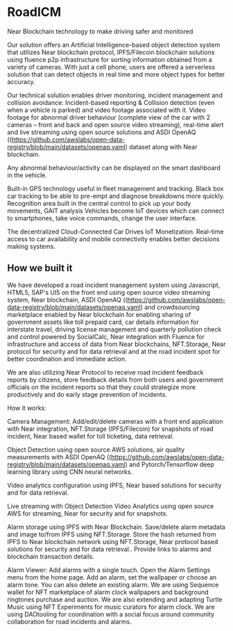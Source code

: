 # RoadICM
Near Blockchain technology to make driving safer and monitored 

Our solution offers an Artificial Intelligence-based object detection system that utilizes Near blockchain protocol, IPFS/Filecoin blockchain solutions using fluence p2p infrastructure for sorting information obtained from a variety of cameras. With just a cell phone, users are offered a serverless solution that can detect objects in real time and more object types for better accuracy. 

Our technical solution enables driver monitoring, incident management and collision avoidance: Incident-based reporting & Collision detection (even when a vehicle is parked) and video footage associated with it. Video footage for abnormal driver behaviour (complete view of the car with 2 cameras – front and back and open source video streaming), real-time alert and live streaming using open source solutions and ASDI OpenAQ ((https://github.com/awslabs/open-data-registry/blob/main/datasets/openaq.yaml) dataset along with Near blockchain.

Any abnormal behaviour/activity can be displayed on the smart dashboard in the vehicle.

Built-in GPS technology useful in fleet management and tracking. Black box car tracking to be able to pre-empt and diagnose breakdowns more quickly. Recognition area built in the central control to pick up your body movements, GAIT analysis Vehicles become IoT devices which can connect to smartphones, take voice commands, change the user interface.

The decentralized Cloud-Connected Car Drives IoT Monetization. Real-time access to car availability and mobile connectivity enables better decisions making systems.


## How we built it

We have developed a road incident management system using Javascript, HTML5, SAP's UI5 on the front end using open source video streaming system, Near blockchain, ASDI OpenAQ ((https://github.com/awslabs/open-data-registry/blob/main/datasets/openaq.yaml) and crowdsourcing marketplace enabled by Near blockchain for enabling sharing of government assets like toll prepaid card, car details information for interstate travel, driving license management and quarterly pollution check and control powered by SocialCalc, Near integration with Fluence for infrastructure and access of data from Near blockchains, NFT.Storage, Near protocol for security and for data retrieval and at the road incident spot for better coordination and immediate action.

We are also utilizing Near Protocol to receive road incident feedback reports by citizens, store feedback details from both users and government officials on the incident reports so that they could strategize more productively and do early stage prevention of incidents.

How it works:

Camera Management: Add/edit/delete cameras with a front end application with Near integration, NFT.Storage (IPFS/Filecoin) for snapshots of road incident, Near based wallet for toll ticketing, data retrieval.

Object Detection using open source AWS solutions, air quality measurements with ASDI OpenAQ ((https://github.com/awslabs/open-data-registry/blob/main/datasets/openaq.yaml) and Pytorch/Tensorflow deep learning library using CNN neural networks.

Video analytics configuration using IPFS, Near based solutions for security and  for data retrieval.

Live streaming with Object Detection Video Analytics using open source AWS for streaming, Near for security and for snapshots.

Alarm storage using IPFS with Near Blockchain. Save/delete alarm metadata and image to/from IPFS using NFT.Storage. Store the hash returned from IPFS to Near blockchain network using NFT.Storage, Near protocol based solutions for security and for data retrieval.. Provide links to alarms and blockchain transaction details.

Alarm Viewer: Add alarms with a single touch. Open the Alarm Settings menu from the home page. Add an alarm, set the wallpaper or choose an alarm tone. You can also delete an existing alarm. We are using Sequence wallet for NFT marketplace of alarm clock wallpapers and background ringtones purchase and auction. We are also extending and adapting Turtle Music using NFT Experiments for music curators for alarm clock. We are using DAOtooling for coordination with a social focus around community collaboration for road incidents and alarms.
